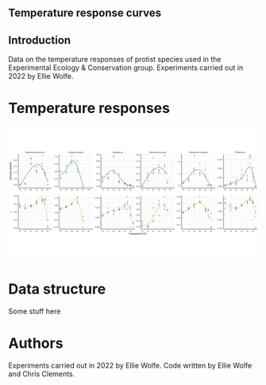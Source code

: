 ## Temperature response curves 

## Introduction

Data on the temperature responses of protist species used in the Experimental Ecology & Conservation group. Experiments carried out in 2022 by Ellie Wolfe. 

# Temperature responses

![plot](r_K_plot.png)

# Data structure

Some stuff here

# Authors

Experiments carried out in 2022 by Ellie Wolfe. Code written by Ellie Wolfe and Chris Clements. 